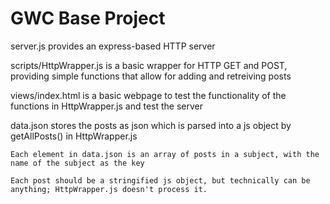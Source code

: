 # GWC Base Project

server.js provides an express-based HTTP server

scripts/HttpWrapper.js is a basic wrapper for HTTP GET and POST, providing simple functions that allow for adding and retreiving posts

views/index.html is a basic webpage to test the functionality of the functions in HttpWrapper.js and test the server

data.json stores the posts as json which is parsed into a js object by getAllPosts() in HttpWrapper.js

	Each element in data.json is an array of posts in a subject, with the name of the subject as the key
	
	Each post should be a stringified js object, but technically can be anything; HttpWrapper.js doesn't process it.
